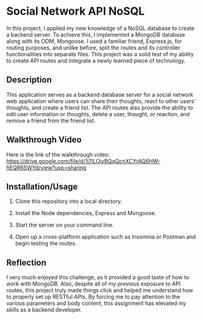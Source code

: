 # Social Network API NoSQL

In this project, I applied my new knowledge of a NoSQL database to create a backend server.  To achieve this, I implemented a MongoDB database along with its ODM, Mongoose.  I used a familiar friend, Express.js, for routing purposes, and unlike before, split the routes and its controller functionalities into separate files.  This project was a solid test of my ability to create API routes and integrate a newly learned piece of technology.

## Description

This application serves as a backend database server for a social network web application where users can share their thoughts, react to other users' thoughts, and create a friend list.  The API routes also provide the ability to edit user information or thoughts, delete a user, thought, or reaction, and remove a friend from the friend list.

## Walkthrough Video

Here is the link of the walkthrough video: https://drive.google.com/file/d/1i7lLOivBQqQcnXCYrAQ6HW-hEQR65WYd/view?usp=sharing

## Installation/Usage

1. Clone this repository into a local directory.

2. Install the Node dependencies, Express and Mongoose.

3. Start the server on your command line.

4. Open up a cross-platform application such as Insomnia or Postman and begin testing the routes.

## Reflection

I very much enjoyed this challenge, as it provided a good taste of how to work with MongoDB.  Also, despite all of my previous exposure to API routes, this project truly made things click and helped me understand how to properly set up RESTful APIs.  By forcing me to pay attention to the various parameters and body content, this assignment has elevated my skills as a backend developer.